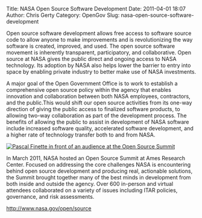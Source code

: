 Title: NASA Open Source Software Development
Date: 2011-04-01 18:07
Author: Chris Gerty
Category: OpenGov
Slug: nasa-open-source-software-development

Open source software development allows free access to software source
code to allow anyone to make improvements and is revolutionizing the way
software is created, improved, and used. The open source software
movement is inherently transparent, participatory, and collaborative.
Open source at NASA gives the public direct and ongoing access to NASA
technology. Its adoption by NASA also helps lower the barrier to entry
into space by enabling private industry to better make use of NASA
investments.

A major goal of the Open Government Office is to work to establish a
comprehensive open source policy within the agency that enables
innovation and collaboration between both NASA employees, contractors,
and the public.This would shift our open source activities from its
one-way direction of giving the public access to finalized software
products, to allowing two-way collaboration as part of the development
process. The benefits of allowing the public to assist in development of
NASA software include increased software quality, accelerated software
development, and a higher rate of technology transfer both to and from
NASA.

[![Pascal Finette in front of an audience at the Open Source
Summit][]][Pascal Finette in front of an audience at the Open Source
Summit]

In March 2011, NASA hosted an Open Source Summit at Ames Research
Center. Focused on addressing the core challenges NASA is encountering
behind open source development and producing real, actionable solutions,
the Summit brought together many of the best minds in development from
both inside and outside the agency. Over 600 in-person and virtual
attendees collaborated on a variety of issues including ITAR policies,
governance, and risk assessments.

<http://www.nasa.gov/open/source>

  [Pascal Finette in front of an audience at the Open Source Summit]: http://open.nasa.gov/wp-content/uploads/2011/04/01-Open-Source-Summit.png
